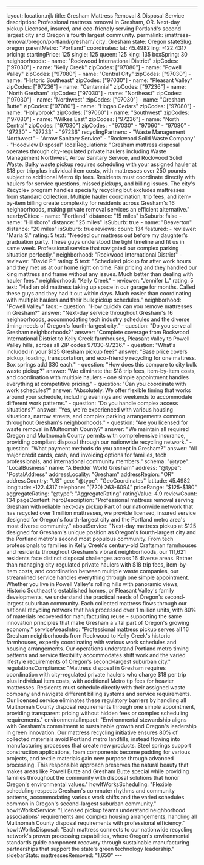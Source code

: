---
layout: location.njk
title: Gresham Mattress Removal & Disposal Service
description: Professional mattress removal in Gresham, OR. Next-day pickup Licensed, insured, and eco-friendly serving Portland's second largest city and Oregon's fourth largest community.
permalink: /mattress-removal/oregon/portland/gresham/
city: Gresham state: Oregon stateSlug: oregon parentMetro: "Portland" coordinates: lat: 45.4982 lng: -122.4317 pricing: startingPrice: 125 single: 125 queen: 125 king: 135 boxSpring: 30 neighborhoods: - name: "Rockwood International District" zipCodes: ["97030"] - name: "Kelly Creek" zipCodes: ["97080"] - name: "Powell Valley" zipCodes: ["97080"] - name: "Central City" zipCodes: ["97030"] - name: "Historic Southeast" zipCodes: ["97030"] - name: "Pleasant Valley" zipCodes: ["97236"] - name: "Centennial" zipCodes: ["97236"] - name: "North Gresham" zipCodes: ["97030"] - name: "Northeast" zipCodes: ["97030"] - name: "Northwest" zipCodes: ["97030"] - name: "Gresham Butte" zipCodes: ["97080"] - name: "Hogan Cedars" zipCodes: ["97080"] - name: "Hollybrook" zipCodes: ["97060"] - name: "Southwest" zipCodes: ["97080"] - name: "Wilkes East" zipCodes: ["97236"] - name: "North Central" zipCodes: ["97030"] zipCodes: - "97030" - "97060" - "97080" - "97230" - "97233" - "97236" recyclingPartners: - "Waste Management Northwest" - "Arrow Sanitary Service" - "Rockwood Solid Waste Company" - "Hoodview Disposal" localRegulations: "Gresham mattress disposal operates through city-regulated private haulers including Waste Management Northwest, Arrow Sanitary Service, and Rockwood Solid Waste. Bulky waste pickup requires scheduling with your assigned hauler at $18 per trip plus individual item costs, with mattresses over 250 pounds subject to additional Metro tip fees. Residents must coordinate directly with haulers for service questions, missed pickups, and billing issues. The city's Recycle+ program handles specialty recycling but excludes mattresses from standard collection. Multiple hauler coordination, trip fees, and item-by-item billing create complexity for residents across Gresham's 16 neighborhoods, making private removal services an efficient alternative." nearbyCities: - name: "Portland" distance: "15 miles" isSuburb: false - name: "Hillsboro" distance: "25 miles" isSuburb: true - name: "Beaverton" distance: "20 miles" isSuburb: true reviews: count: 134 featured: - reviewer: "Maria S." rating: 5 text: "Needed our mattress out before my daughter's graduation party. These guys understood the tight timeline and fit us in same week. Professional service that navigated our complex parking situation perfectly." neighborhood: "Rockwood International District" - reviewer: "David P." rating: 5 text: "Scheduled pickup for after work hours and they met us at our home right on time. Fair pricing and they handled our king mattress and frame without any issues. Much better than dealing with hauler fees." neighborhood: "Kelly Creek" - reviewer: "Jennifer L." rating: 5 text: "Had an old mattress taking up space in our garage for months. Called these guys and they had it out within days. Much easier than coordinating with multiple haulers and their bulk pickup schedules." neighborhood: "Powell Valley" faqs: - question: "How quickly can you remove mattresses in Gresham?" answer: "Next-day service throughout Gresham's 16 neighborhoods, accommodating tech industry schedules and the diverse timing needs of Oregon's fourth-largest city." - question: "Do you serve all Gresham neighborhoods?" answer: "Complete coverage from Rockwood International District to Kelly Creek farmhouses, Pleasant Valley to Powell Valley hills, across all ZIP codes 97030-97236." - question: "What's included in your $125 Gresham pickup fee?" answer: "Base price covers pickup, loading, transportation, and eco-friendly recycling for one mattress. Box springs add $30 each." - question: "How does this compare to city bulk waste pickup?" answer: "We eliminate the $18 trip fees, item-by-item costs, and coordination with multiple haulers - one simple appointment handles everything at competitive pricing." - question: "Can you coordinate with work schedules?" answer: "Absolutely. We offer flexible timing that works around your schedule, including evenings and weekends to accommodate different work patterns." - question: "Do you handle complex access situations?" answer: "Yes, we're experienced with various housing situations, narrow streets, and complex parking arrangements common throughout Gresham's neighborhoods." - question: "Are you licensed for waste removal in Multnomah County?" answer: "We maintain all required Oregon and Multnomah County permits with comprehensive insurance, providing compliant disposal through our nationwide recycling network." - question: "What payment methods do you accept in Gresham?" answer: "All major credit cards, cash, and invoicing options for families, tech professionals, and international community members." schema: "@type": "LocalBusiness" name: "A Bedder World Gresham" address: "@type": "PostalAddress" addressLocality: "Gresham" addressRegion: "OR" addressCountry: "US" geo: "@type": "GeoCoordinates" latitude: 45.4982 longitude: -122.4317 telephone: "(720) 263-6094" priceRange: "$125-$180" aggregateRating: "@type": "AggregateRating" ratingValue: 4.9 reviewCount: 134 pageContent: heroDescription: "Professional mattress removal serving Gresham with reliable next-day pickup Part of our nationwide network that has recycled over 1 million mattresses, we provide licensed, insured service designed for Oregon's fourth-largest city and the Portland metro area's most diverse community." aboutService: "Next-day mattress pickup at $125 designed for Gresham's unique position as Oregon's fourth-largest city and the Portland metro's second most populous community. From tech professionals to families in Kelly Creek's century-old Craftsman farmhouses and residents throughout Gresham's vibrant neighborhoods, our 111,621 residents face distinct disposal challenges across 16 diverse areas. Rather than managing city-regulated private haulers with $18 trip fees, item-by-item costs, and coordination between multiple waste companies, our streamlined service handles everything through one simple appointment. Whether you live in Powell Valley's rolling hills with panoramic views, Historic Southeast's established homes, or Pleasant Valley's family developments, we understand the practical needs of Oregon's second-largest suburban community. Each collected mattress flows through our national recycling network that has processed over 1 million units, with 80% of materials recovered for manufacturing reuse - supporting the same innovation principles that make Gresham a vital part of Oregon's growing economy." serviceAreasIntro: "Professional mattress pickup serves all 16 Gresham neighborhoods from Rockwood to Kelly Creek's historic farmhouses, expertly coordinating with various work schedules and housing arrangements. Our operations understand Portland metro timing patterns and service flexibility accommodates shift work and the varied lifestyle requirements of Oregon's second-largest suburban city." regulationsCompliance: "Mattress disposal in Gresham requires coordination with city-regulated private haulers who charge $18 per trip plus individual item costs, with additional Metro tip fees for heavier mattresses. Residents must schedule directly with their assigned waste company and navigate different billing systems and service requirements. Our licensed service eliminates these regulatory barriers by handling all Multnomah County disposal requirements through one simple appointment, providing transparent pricing without hidden fees or complex scheduling requirements." environmentalImpact: "Environmental stewardship aligns with Gresham's commitment to sustainable growth and Oregon's leadership in green innovation. Our mattress recycling initiative ensures 80% of collected materials avoid Portland metro landfills, instead flowing into manufacturing processes that create new products. Steel springs support construction applications, foam components become padding for various projects, and textile materials gain new purpose through advanced processing. This responsible approach preserves the natural beauty that makes areas like Powell Butte and Gresham Butte special while providing families throughout the community with disposal solutions that honor Oregon's environmental values." howItWorksScheduling: "Flexible scheduling respects Gresham's commuter rhythms and community patterns, accommodating various work shifts and the varied schedules common in Oregon's second-largest suburban community." howItWorksService: "Licensed pickup teams understand neighborhood associations' requirements and complex housing arrangements, handling all Multnomah County disposal requirements with professional efficiency." howItWorksDisposal: "Each mattress connects to our nationwide recycling network's proven processing capabilities, where Oregon's environmental standards guide component recovery through sustainable manufacturing partnerships that support the state's green technology leadership." sidebarStats: mattressesRemoved: "1,650" ---